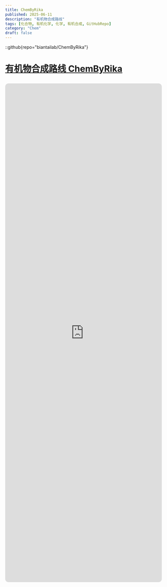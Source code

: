 ```yaml
---
title: ChemByRika
published: 2025-06-11
description: "有机物合成路线"
tags: [化合物, 有机化学, 化学, 有机合成, GitHubRepo]
category: "Chem"
draft: false
---
```


::github{repo="biantailab/ChemByRika"}

# <a href="https://chembyrika.netlify.app" target="_blank">有机物合成路线 ChemByRika<a>

<iframe src="https://chembyrika.netlify.app" style="width: 100%; height: 40vh; border: none; border-radius: 10px;margin: 10px auto"></iframe
